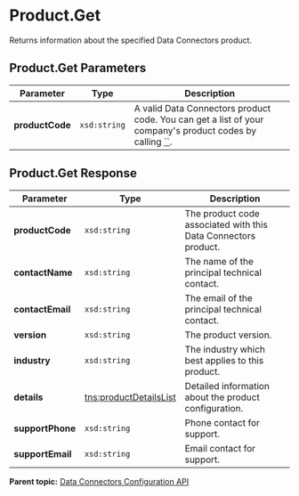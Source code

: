 # Product.Get

Returns information about the specified Data Connectors product.

## Product.Get Parameters

|Parameter|Type|Description|
|---------|----|-----------|
|**productCode** |`xsd:string` | A valid Data Connectors product code. You can get a list of your company's product codes by calling [``](../integration_api/r_getProducts.md#).|

## Product.Get Response

|Parameter|Type|Description|
|---------|----|-----------|
|**productCode** |`xsd:string` | The product code associated with this Data Connectors product.|
|**contactName** |`xsd:string` | The name of the principal technical contact.|
|**contactEmail** |`xsd:string` | The email of the principal technical contact.|
|**version** |`xsd:string` | The product version.|
|**industry** |`xsd:string` | The industry which best applies to this product.|
|**details** |[tns:productDetailsList](../../data_types/r_datatype_productDetailsList.md#) | Detailed information about the product configuration.|
|**supportPhone** |`xsd:string` | Phone contact for support.|
|**supportEmail** |`xsd:string` | Email contact for support.|

**Parent topic:** [Data Connectors Configuration API](../../Genesis_API/config_api/c_genesis_api_config.md)

